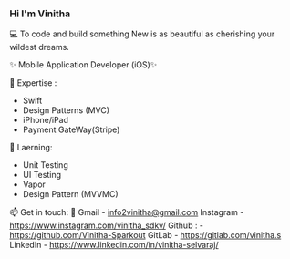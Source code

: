 ### Hi I'm Vinitha 


💻 To code and build something New is as beautiful as cherishing your wildest dreams.

✨ Mobile Application Developer (iOS)✨

🚀 Expertise :

- Swift 
- Design Patterns (MVC)
- iPhone/iPad
- Payment GateWay(Stripe)

🌱 Laerning:
- Unit Testing
- UI Testing
- Vapor
- Design Pattern (MVVMC)

📫 Get in touch: 💬
Gmail - info2vinitha@gmail.com
Instagram - https://www.instagram.com/vinitha_sdkv/
Github : - https://github.com/Vinitha-Sparkout
GitLab - https://gitlab.com/vinitha.s
LinkedIn - https://www.linkedin.com/in/vinitha-selvaraj/
